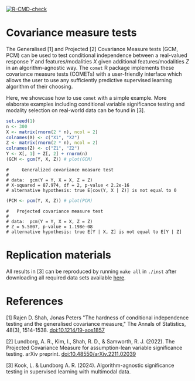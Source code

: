 <!-- badges: start -->
[![R-CMD-check](https://github.com/LucasKook/comet/actions/workflows/R-CMD-check.yaml/badge.svg)](https://github.com/LucasKook/comet/actions/workflows/R-CMD-check.yaml)
<!-- badges: end -->

# Covariance measure tests

The Generalised [1] and Projected [2] Covariance Measure tests (GCM, PCM) can be
used to test conditional independence between a real-valued response $Y$ and
features/modalities $X$ given additional features/modalities $Z$ in an
algorithm-agnostic way. The `comet` R package implements these covariance
measure tests (COMETs) with a user-friendly interface which allows the user to
use any sufficiently predictive supervised learning algorithm of their choosing.

Here, we showcase how to use `comet` with a simple example. More elaborate
examples including conditional variable significance testing and modality
selection on real-world data can be found in [3].

```r
set.seed(1)
n <- 300
X <- matrix(rnorm(2 * n), ncol = 2)
colnames(X) <- c("X1", "X2")
Z <- matrix(rnorm(2 * n), ncol = 2)
colnames(Z) <- c("Z1", "Z2")
Y <- X[, 1] + Z[, 2] + rnorm(n)
(GCM <- gcm(Y, X, Z)) # plot(GCM)
```

```
#	  Generalized covariance measure test
#
# data:  gcm(Y = Y, X = X, Z = Z)
# X-squared = 87.974, df = 2, p-value < 2.2e-16
# alternative hypothesis: true E[cov(Y, X | Z)] is not equal to 0
```

```r
(PCM <- pcm(Y, X, Z)) # plot(PCM)
```

```
#   Projected covariance measure test
#
# data:  pcm(Y = Y, X = X, Z = Z)
# Z = 5.5807, p-value = 1.198e-08
# alternative hypothesis: true E[Y | X, Z] is not equal to E[Y | Z]
```

# Replication materials

All results in [3] can be reproduced by running `make all` in `./inst`
after downloading all required data sets available [here](TODO).

# References

[1] Rajen D. Shah, Jonas Peters "The hardness of conditional independence
testing and the generalised covariance measure," The Annals of Statistics,
48(3), 1514-1538. [doi:10.1214/19-aos1857](https://doi.org/10.1214/19-aos1857)

[2] Lundborg, A. R., Kim, I., Shah, R. D., & Samworth, R. J. (2022). The
Projected Covariance Measure for assumption-lean variable significance testing.
arXiv preprint.
[doi:10.48550/arXiv.2211.02039](https://doi.org/10.48550/arXiv.2211.02039)

[3] Kook, L. & Lundborg A. R. (2024). Algorithm-agnostic significance testing in
supervised learning with multimodal data. 
